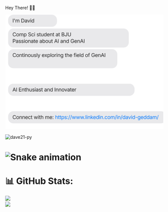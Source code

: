 [comment]: # (<p align="left"><img width=30%" src="https://github.com/alansmathew/alansmathew/raw/master/lang.gif" alt="lang image here" /></p>)
Hey There! 👋🏻

![David's Profile Card](chat.svg)

<p align="left"> <img src="https://komarev.com/ghpvc/?username=dave21py&label=Profile%20views&color=0e75b6&style=flat-square" alt="dave21-py" /> </p>

# <div align="center">
#  <img src="https://profile-readme-generator.com/assets/snake.svg" alt="Snake animation" />
# </div>

# 📊 GitHub Stats:
![](https://github-readme-stats.vercel.app/api?username=dave21-py&theme=react&hide_border=false&include_all_commits=true&count_private=false)<br/>
![](https://nirzak-streak-stats.vercel.app/?user=dave21-py&theme=react&hide_border=false)<br/>

